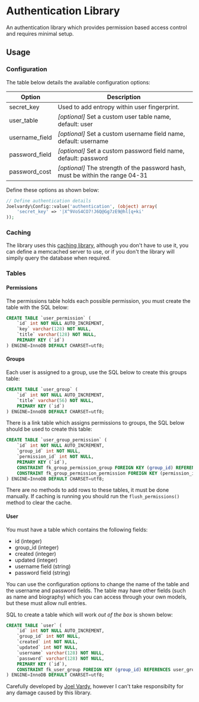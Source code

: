 # Authentication Library

An authentication library which provides permission based access control and requires minimal setup.

## Usage

### Configuration

The table below details the available configuration options:

| Option          | Description
| --------------- | -----
| secret_key      | Used to add entropy within user fingerprint.
| user_table      | *[optional]* Set a custom user table name, default: user
| username_field  | *[optional]* Set a custom username field name, default: username
| password_field  | *[optional]* Set a custom password field name, default: password
| password_cost   | *[optional]* The strength of the password hash, must be within the range 04-31

Define these options as shown below:

```php
// Define authentication details
Joelvardy\Config::value('authentication', (object) array(
	'secret_key' => '|X^9VoS4CO7!J6Q@Gg7zE9@hl[q+ki'
));
```

### Caching

The library uses this [caching library][cache], although you don't have to use it, you can define a memcached server to use, or if you don't the library will simpily query the database when required.

### Tables

#### Permissions

The permissions table holds each possible permission, you must create the table with the SQL below:

```sql
CREATE TABLE `user_permission` (
	`id` int NOT NULL AUTO_INCREMENT,
	`key` varchar(128) NOT NULL,
	`title` varchar(128) NOT NULL,
	PRIMARY KEY (`id`)
) ENGINE=InnoDB DEFAULT CHARSET=utf8;
```

#### Groups

Each user is assigned to a group, use the SQL below to create this groups table:

```sql
CREATE TABLE `user_group` (
	`id` int NOT NULL AUTO_INCREMENT,
	`title` varchar(56) NOT NULL,
	PRIMARY KEY (`id`)
) ENGINE=InnoDB DEFAULT CHARSET=utf8;
```

There is a link table which assigns permissions to groups, the SQL below should be used to create this table:

```sql
CREATE TABLE `user_group_permission` (
	`id` int NOT NULL AUTO_INCREMENT,
	`group_id` int NOT NULL,
	`permission_id` int NOT NULL,
	PRIMARY KEY (`id`),
	CONSTRAINT fk_group_permission_group FOREIGN KEY (group_id) REFERENCES user_group(id) ON DELETE CASCADE ON UPDATE CASCADE,
	CONSTRAINT fk_group_permission_permission FOREIGN KEY (permission_id) REFERENCES user_permission(id) ON DELETE CASCADE ON UPDATE CASCADE
) ENGINE=InnoDB DEFAULT CHARSET=utf8;
```

There are no methods to add rows to these tables, it must be done manually. If caching is running you should run the `flush_permissions()` method to clear the cache.

#### User

You must have a table which contains the following fields:

 * id (integer)
 * group_id (integer)
 * created (integer)
 * updated (integer)
 * username field (string)
 * password field (string)

You can use the configuration options to change the name of the table and the username and password fields. The table may have other fields (such as name and biography) which you can access through your own models, but these must allow null entries.

SQL to create a table which will work *out of the box* is shown below:

```sql
CREATE TABLE `user` (
	`id` int NOT NULL AUTO_INCREMENT,
	`group_id` int NOT NULL,
	`created` int NOT NULL,
	`updated` int NOT NULL,
	`username` varchar(128) NOT NULL,
	`password` varchar(128) NOT NULL,
	PRIMARY KEY (`id`),
	CONSTRAINT fk_user_group FOREIGN KEY (group_id) REFERENCES user_group(id) ON DELETE CASCADE ON UPDATE CASCADE
) ENGINE=InnoDB DEFAULT CHARSET=utf8;
```

Carefully developed by [Joel Vardy][joelvardy], however I can't take responsibilty for any damage caused by this library.

  [joelvardy]: https://joelvardy.com/
  [cache]: https://github.com/joelvardy/cache